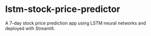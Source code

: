 # lstm-stock-price-predictor
A 7-day stock price prediction app using LSTM neural networks and deployed with Streamlit.
